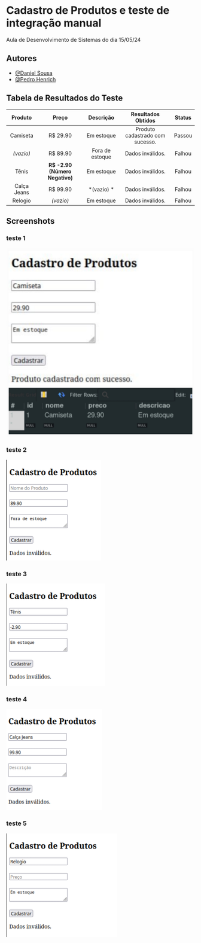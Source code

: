 
# Cadastro de Produtos e teste de integração manual

Aula de Desenvolvimento de Sistemas do dia 15/05/24 

## Autores

- [@Daniel Sousa](https://www.github.com/ddasni)
- [@Pedro Henrich](https://www.github.com/P3dro1717)


## Tabela de Resultados do Teste
| Produto      | Preço                          | Descrição         | Resultados Obtidos              | Status         |
|:------------:|:------------------------------:|:-----------------:|:-------------------------------:|:--------------:|
| Camiseta     | R$ 29.90                       | Em estoque        | Produto cadastrado com sucesso. | Passou         |
| *(vazio)*    | R$ 89.90                       | Fora de estoque   | Dados inválidos.                | Falhou         |
| Tênis        | **R$ -2.90 (Número Negativo)** | Em estoque        | Dados inválidos.                | Falhou         |
| Calça Jeans  | R$ 99.90                       | *(vazio) *        | Dados inválidos.                | Falhou         |
| Relogio      | *(vazio)*                      | Em estoque        | Dados inválidos.                | Falhou         |


## Screenshots
### teste 1
![Teste 1](./testes_imagens/teste1.jpg)

### teste 2
![Teste 2](./testes_imagens/teste2.png)

### teste 3
![Teste 3](./testes_imagens/teste3.png)

### teste 4
![Teste 4](./testes_imagens/teste4.png)

### teste 5
![Teste 5](./testes_imagens/teste5.png)